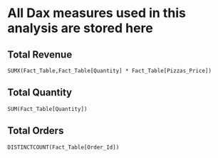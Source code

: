 # All Dax measures used in this analysis are stored here

## Total Revenue 
```
SUMX(Fact_Table,Fact_Table[Quantity] * Fact_Table[Pizzas_Price])
```

## Total Quantity
```
SUM(Fact_Table[Quantity])
```

## Total Orders 
```
DISTINCTCOUNT(Fact_Table[Order_Id])
```

